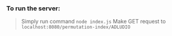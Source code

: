 ### To run the server:
> Simply run command ```node index.js```
> Make GET request to ```localhost:8080/permutation-index/ADLUDIO```